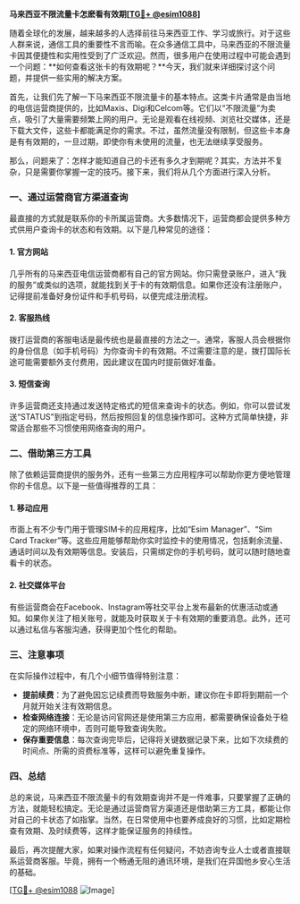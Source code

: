 **马来西亚不限流量卡怎麽看有效期[[TG💪+ @esim1088](https://t.me/s/esim1088)]**

随着全球化的发展，越来越多的人选择前往马来西亚工作、学习或旅行。对于这些人群来说，通信工具的重要性不言而喻。在众多通信工具中，马来西亚的不限流量卡因其便捷性和实用性受到了广泛欢迎。然而，很多用户在使用过程中可能会遇到一个问题：**如何查看这张卡的有效期呢？**今天，我们就来详细探讨这个问题，并提供一些实用的解决方案。

首先，让我们先了解一下马来西亚不限流量卡的基本特点。这类卡片通常是由当地的电信运营商提供的，比如Maxis、Digi和Celcom等。它们以“不限流量”为卖点，吸引了大量需要频繁上网的用户。无论是观看在线视频、浏览社交媒体，还是下载大文件，这些卡都能满足你的需求。不过，虽然流量没有限制，但这些卡本身是有有效期的，一旦过期，即使你有未使用的流量，也无法继续享受服务。

那么，问题来了：怎样才能知道自己的卡还有多久才到期呢？其实，方法并不复杂，只是需要你掌握一定的技巧。接下来，我们将从几个方面进行深入分析。

### **一、通过运营商官方渠道查询**

最直接的方式就是联系你的卡所属运营商。大多数情况下，运营商都会提供多种方式供用户查询卡的状态和有效期。以下是几种常见的途径：

#### **1. 官方网站**
几乎所有的马来西亚电信运营商都有自己的官方网站。你只需登录账户，进入“我的服务”或类似的选项，就能找到关于卡的有效期信息。如果你还没有注册账户，记得提前准备好身份证件和手机号码，以便完成注册流程。

#### **2. 客服热线**
拨打运营商的客服电话是最传统也是最直接的方法之一。通常，客服人员会根据你的身份信息（如手机号码）为你查询卡的有效期。不过需要注意的是，拨打国际长途可能需要额外支付费用，因此建议在国内时提前做好准备。

#### **3. 短信查询**
许多运营商还支持通过发送特定格式的短信来查询卡的状态。例如，你可以尝试发送“STATUS”到指定号码，然后按照回复的信息操作即可。这种方式简单快捷，非常适合那些不习惯使用网络查询的用户。

### **二、借助第三方工具**

除了依赖运营商提供的服务外，还有一些第三方应用程序可以帮助你更方便地管理你的卡信息。以下是一些值得推荐的工具：

#### **1. 移动应用**
市面上有不少专门用于管理SIM卡的应用程序，比如“Esim Manager”、“Sim Card Tracker”等。这些应用能够帮助你实时监控卡的使用情况，包括剩余流量、通话时间以及有效期等信息。安装后，只需绑定你的手机号码，就可以随时随地查看卡的状态。

#### **2. 社交媒体平台**
有些运营商会在Facebook、Instagram等社交平台上发布最新的优惠活动或通知。如果你关注了相关账号，就能及时获取关于卡有效期的重要消息。此外，还可以通过私信与客服沟通，获得更加个性化的帮助。

### **三、注意事项**

在实际操作过程中，有几个小细节值得特别注意：

- **提前续费**：为了避免因忘记续费而导致服务中断，建议你在卡即将到期前一个月就开始关注有效期信息。
- **检查网络连接**：无论是访问官网还是使用第三方应用，都需要确保设备处于稳定的网络环境中，否则可能导致查询失败。
- **保存重要信息**：每次查询完毕后，记得将关键数据记录下来，比如下次续费的时间点、所需的资费标准等，这样可以避免重复操作。

### **四、总结**

总的来说，马来西亚不限流量卡的有效期查询并不是一件难事，只要掌握了正确的方法，就能轻松搞定。无论是通过运营商官方渠道还是借助第三方工具，都能让你对自己的卡状态了如指掌。当然，在日常使用中也要养成良好的习惯，比如定期检查有效期、及时续费等，这样才能保证服务的持续性。

最后，再次提醒大家，如果对操作流程有任何疑问，不妨咨询专业人士或者直接联系运营商客服。毕竟，拥有一个畅通无阻的通讯环境，是我们在异国他乡安心生活的基础。

[[TG💪+ @esim1088](https://t.me/s/esim1088) ![Image](https://i.postimg.cc/4NQfJmqS/Snipaste-2025-05-13-00-14-12.png)]